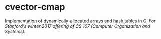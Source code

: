 # cvector-cmap
Implementation of dynamically-allocated arrays and hash tables in C. 
*For Stanford's winter 2017 offering of CS 107 (Computer Organization and Systems).*
